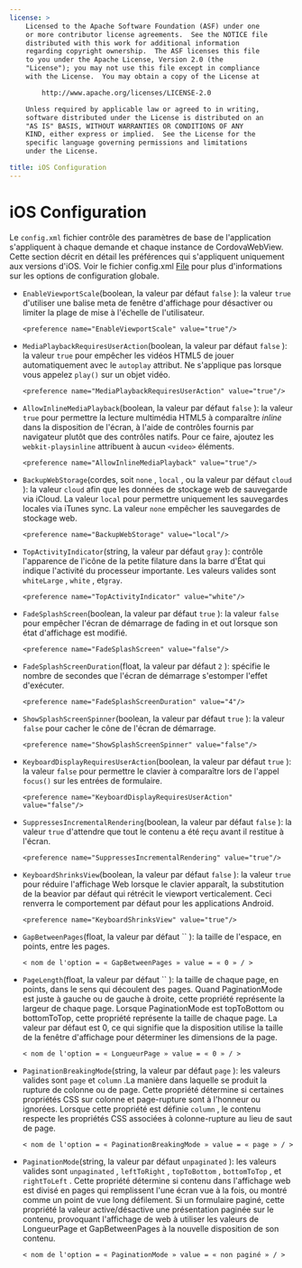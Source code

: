 ```yaml
---
license: >
    Licensed to the Apache Software Foundation (ASF) under one
    or more contributor license agreements.  See the NOTICE file
    distributed with this work for additional information
    regarding copyright ownership.  The ASF licenses this file
    to you under the Apache License, Version 2.0 (the
    "License"); you may not use this file except in compliance
    with the License.  You may obtain a copy of the License at

        http://www.apache.org/licenses/LICENSE-2.0

    Unless required by applicable law or agreed to in writing,
    software distributed under the License is distributed on an
    "AS IS" BASIS, WITHOUT WARRANTIES OR CONDITIONS OF ANY
    KIND, either express or implied.  See the License for the
    specific language governing permissions and limitations
    under the License.

title: iOS Configuration
---
```


# iOS Configuration

Le `config.xml` fichier contrôle des paramètres de base de l'application s'appliquent à chaque demande et chaque instance de CordovaWebView. Cette section décrit en détail les préférences qui s'appliquent uniquement aux versions d'iOS. Voir le fichier config.xml [File](../../../cordova/file/fileobj/fileobj.html) pour plus d'informations sur les options de configuration globale.

*   `EnableViewportScale`(boolean, la valeur par défaut `false` ): la valeur `true` d'utiliser une balise meta de fenêtre d'affichage pour désactiver ou limiter la plage de mise à l'échelle de l'utilisateur.
    
        <preference name="EnableViewportScale" value="true"/>
        

*   `MediaPlaybackRequiresUserAction`(boolean, la valeur par défaut `false` ): la valeur `true` pour empêcher les vidéos HTML5 de jouer automatiquement avec le `autoplay` attribut. Ne s'applique pas lorsque vous appelez `play()` sur un objet vidéo.
    
        <preference name="MediaPlaybackRequiresUserAction" value="true"/>
        

*   `AllowInlineMediaPlayback`(boolean, la valeur par défaut `false` ): la valeur `true` pour permettre la lecture multimédia HTML5 à comparaître *inline* dans la disposition de l'écran, à l'aide de contrôles fournis par navigateur plutôt que des contrôles natifs. Pour ce faire, ajoutez les `webkit-playsinline` attribuent à aucun `<video>` éléments.
    
        <preference name="AllowInlineMediaPlayback" value="true"/>
        

*   `BackupWebStorage`(cordes, soit `none` , `local` , ou la valeur par défaut `cloud` ): la valeur `cloud` afin que les données de stockage web de sauvegarde via iCloud. La valeur `local` pour permettre uniquement les sauvegardes locales via iTunes sync. La valeur `none` empêcher les sauvegardes de stockage web.
    
        <preference name="BackupWebStorage" value="local"/>
        

*   `TopActivityIndicator`(string, la valeur par défaut `gray` ): contrôle l'apparence de l'icône de la petite filature dans la barre d'État qui indique l'activité du processeur importante. Les valeurs valides sont `whiteLarge` , `white` , et`gray`.
    
        <preference name="TopActivityIndicator" value="white"/>
        

*   `FadeSplashScreen`(boolean, la valeur par défaut `true` ): la valeur `false` pour empêcher l'écran de démarrage de fading in et out lorsque son état d'affichage est modifié.
    
        <preference name="FadeSplashScreen" value="false"/>
        

*   `FadeSplashScreenDuration`(float, la valeur par défaut `2` ): spécifie le nombre de secondes que l'écran de démarrage s'estomper l'effet d'exécuter.
    
        <preference name="FadeSplashScreenDuration" value="4"/>
        

*   `ShowSplashScreenSpinner`(boolean, la valeur par défaut `true` ): la valeur `false` pour cacher le cône de l'écran de démarrage.
    
        <preference name="ShowSplashScreenSpinner" value="false"/>
        

*   `KeyboardDisplayRequiresUserAction`(boolean, la valeur par défaut `true` ): la valeur `false` pour permettre le clavier à comparaître lors de l'appel `focus()` sur les entrées de formulaire.
    
        <preference name="KeyboardDisplayRequiresUserAction" value="false"/>
        

*   `SuppressesIncrementalRendering`(boolean, la valeur par défaut `false` ): la valeur `true` d'attendre que tout le contenu a été reçu avant il restitue à l'écran.
    
        <preference name="SuppressesIncrementalRendering" value="true"/>
        

*   `KeyboardShrinksView`(boolean, la valeur par défaut `false` ): la valeur `true` pour réduire l'affichage Web lorsque le clavier apparaît, la substitution de la beavior par défaut qui rétrécit le viewport verticalement. Ceci renverra le comportement par défaut pour les applications Android.
    
        <preference name="KeyboardShrinksView" value="true"/>
        

*   `GapBetweenPages`(float, la valeur par défaut `` ): la taille de l'espace, en points, entre les pages.
    
        < nom de l'option = « GapBetweenPages » value = « 0 » / >
        

*   `PageLength`(float, la valeur par défaut `` ): la taille de chaque page, en points, dans le sens qui découlent des pages. Quand PaginationMode est juste à gauche ou de gauche à droite, cette propriété représente la largeur de chaque page. Lorsque PaginationMode est topToBottom ou bottomToTop, cette propriété représente la taille de chaque page. La valeur par défaut est 0, ce qui signifie que la disposition utilise la taille de la fenêtre d'affichage pour déterminer les dimensions de la page.
    
        < nom de l'option = « LongueurPage » value = « 0 » / >
        

*   `PaginationBreakingMode`(string, la valeur par défaut `page` ): les valeurs valides sont `page` et `column` .La manière dans laquelle se produit la rupture de colonne ou de page. Cette propriété détermine si certaines propriétés CSS sur colonne et page-rupture sont à l'honneur ou ignorées. Lorsque cette propriété est définie `column` , le contenu respecte les propriétés CSS associées à colonne-rupture au lieu de saut de page.
    
        < nom de l'option = « PaginationBreakingMode » value = « page » / >
        

*   `PaginationMode`(string, la valeur par défaut `unpaginated` ): les valeurs valides sont `unpaginated` , `leftToRight` , `topToBottom` , `bottomToTop` , et `rightToLeft` . Cette propriété détermine si contenu dans l'affichage web est divisé en pages qui remplissent l'une écran vue à la fois, ou montré comme un point de vue long défilement. Si un formulaire paginé, cette propriété la valeur active/désactive une présentation paginée sur le contenu, provoquant l'affichage de web à utiliser les valeurs de LongueurPage et GapBetweenPages à la nouvelle disposition de son contenu.
    
        < nom de l'option = « PaginationMode » value = « non paginé » / >